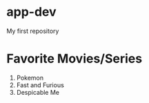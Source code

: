 # app-dev
My first repository
# Favorite Movies/Series
1. Pokemon
2. Fast and Furious
3. Despicable Me

